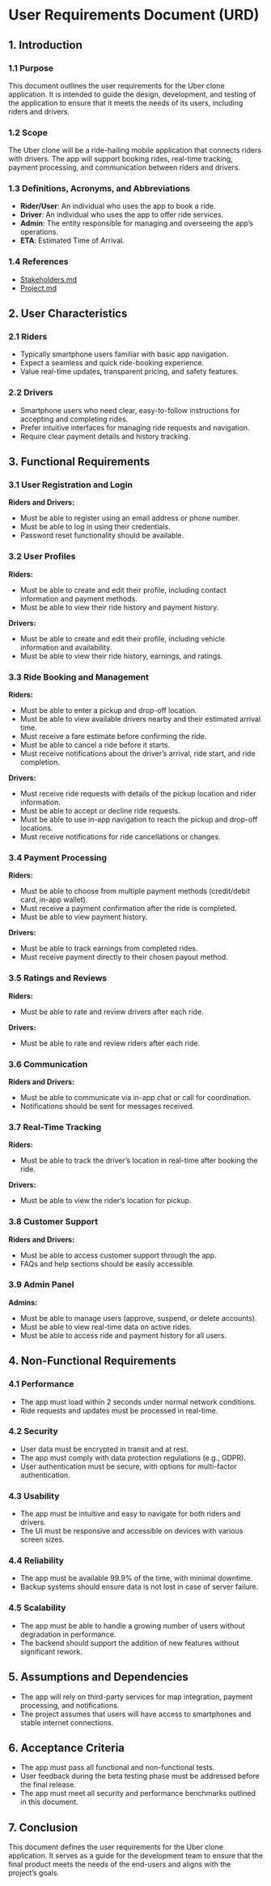 # User Requirements Document (URD)

## 1. Introduction

### 1.1 Purpose
This document outlines the user requirements for the Uber clone application. It is intended to guide the design, development, and testing of the application to ensure that it meets the needs of its users, including riders and drivers.

### 1.2 Scope
The Uber clone will be a ride-hailing mobile application that connects riders with drivers. The app will support booking rides, real-time tracking, payment processing, and communication between riders and drivers.

### 1.3 Definitions, Acronyms, and Abbreviations
- **Rider/User**: An individual who uses the app to book a ride.
- **Driver**: An individual who uses the app to offer ride services.
- **Admin**: The entity responsible for managing and overseeing the app’s operations.
- **ETA**: Estimated Time of Arrival.

### 1.4 References
- [Stakeholders.md](https://github.com/IIITLucknowSWEngg/CSAICSBTeam002/blob/main/stakeholders.md)
- [Project.md](https://github.com/IIITLucknowSWEngg/CSAICSBTeam002/blob/main/Project.md)


## 2. User Characteristics

### 2.1 Riders
- Typically smartphone users familiar with basic app navigation.
- Expect a seamless and quick ride-booking experience.
- Value real-time updates, transparent pricing, and safety features.

### 2.2 Drivers
- Smartphone users who need clear, easy-to-follow instructions for accepting and completing rides.
- Prefer intuitive interfaces for managing ride requests and navigation.
- Require clear payment details and history tracking.

## 3. Functional Requirements

### 3.1 User Registration and Login
**Riders and Drivers:**
- Must be able to register using an email address or phone number.
- Must be able to log in using their credentials.
- Password reset functionality should be available.

### 3.2 User Profiles
**Riders:**
- Must be able to create and edit their profile, including contact information and payment methods.
- Must be able to view their ride history and payment history.

**Drivers:**
- Must be able to create and edit their profile, including vehicle information and availability.
- Must be able to view their ride history, earnings, and ratings.

### 3.3 Ride Booking and Management
**Riders:**
- Must be able to enter a pickup and drop-off location.
- Must be able to view available drivers nearby and their estimated arrival time.
- Must receive a fare estimate before confirming the ride.
- Must be able to cancel a ride before it starts.
- Must receive notifications about the driver’s arrival, ride start, and ride completion.

**Drivers:**
- Must receive ride requests with details of the pickup location and rider information.
- Must be able to accept or decline ride requests.
- Must be able to use in-app navigation to reach the pickup and drop-off locations.
- Must receive notifications for ride cancellations or changes.

### 3.4 Payment Processing
**Riders:**
- Must be able to choose from multiple payment methods (credit/debit card, in-app wallet).
- Must receive a payment confirmation after the ride is completed.
- Must be able to view payment history.

**Drivers:**
- Must be able to track earnings from completed rides.
- Must receive payment directly to their chosen payout method.

### 3.5 Ratings and Reviews
**Riders:**
- Must be able to rate and review drivers after each ride.

**Drivers:**
- Must be able to rate and review riders after each ride.

### 3.6 Communication
**Riders and Drivers:**
- Must be able to communicate via in-app chat or call for coordination.
- Notifications should be sent for messages received.

### 3.7 Real-Time Tracking
**Riders:**
- Must be able to track the driver’s location in real-time after booking the ride.

**Drivers:**
- Must be able to view the rider’s location for pickup.

### 3.8 Customer Support
**Riders and Drivers:**
- Must be able to access customer support through the app.
- FAQs and help sections should be easily accessible.

### 3.9 Admin Panel
**Admins:**
- Must be able to manage users (approve, suspend, or delete accounts).
- Must be able to view real-time data on active rides.
- Must be able to access ride and payment history for all users.

## 4. Non-Functional Requirements

### 4.1 Performance
- The app must load within 2 seconds under normal network conditions.
- Ride requests and updates must be processed in real-time.

### 4.2 Security
- User data must be encrypted in transit and at rest.
- The app must comply with data protection regulations (e.g., GDPR).
- User authentication must be secure, with options for multi-factor authentication.

### 4.3 Usability
- The app must be intuitive and easy to navigate for both riders and drivers.
- The UI must be responsive and accessible on devices with various screen sizes.

### 4.4 Reliability
- The app must be available 99.9% of the time, with minimal downtime.
- Backup systems should ensure data is not lost in case of server failure.

### 4.5 Scalability
- The app must be able to handle a growing number of users without degradation in performance.
- The backend should support the addition of new features without significant rework.

## 5. Assumptions and Dependencies
- The app will rely on third-party services for map integration, payment processing, and notifications.
- The project assumes that users will have access to smartphones and stable internet connections.

## 6. Acceptance Criteria
- The app must pass all functional and non-functional tests.
- User feedback during the beta testing phase must be addressed before the final release.
- The app must meet all security and performance benchmarks outlined in this document.

## 7. Conclusion
This document defines the user requirements for the Uber clone application. It serves as a guide for the development team to ensure that the final product meets the needs of the end-users and aligns with the project’s goals.


